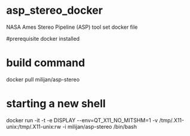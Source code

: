 # asp_stereo_docker
NASA Ames Stereo Pipeline (ASP) tool set docker file

#prerequisite
docker installed

# build command
docker pull milijan/asp-stereo

# starting a new shell
docker run -it -t -e DISPLAY --env=QT_X11_NO_MITSHM=1 -v /tmp/.X11-unix:/tmp/.X11-unix:rw -i milijan/asp-stereo /bin/bash
